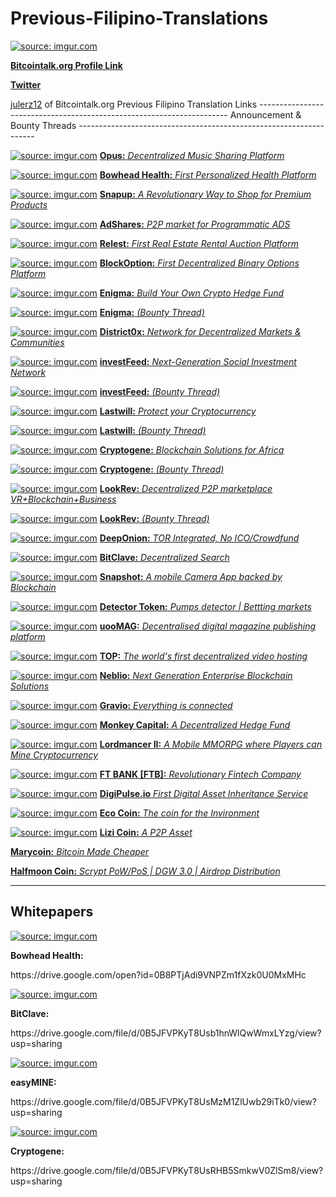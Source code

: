 # Previous-Filipino-Translations
<a href="http://imgur.com/WSwJGG6"><img src="http://i.imgur.com/WSwJGG6.jpg" title="source: imgur.com" /></a>
<p><a href="https://bitcointalk.org/index.php?action=profile;u=950662"><b>Bitcointalk.org Profile Link</b></a>
<p><a href="https://twitter.com/Julerz5853"><b>Twitter</b></a>
<p><a href="https://bitcointalk.org/index.php?action=profile;u=950662">julerz12</b></a> of Bitcointalk.org Previous Filipino Translation Links
----------------------------------------------------------------------
Announcement & Bounty Threads
-------------------------------------------------------------------
<p><a href="https://bitcointalk.org/index.php?topic=2011032"><img src="http://i.imgur.com/z1anA5h.png" title="source: imgur.com" /></a>
<a href="https://bitcointalk.org/index.php?topic=2011032"><b>Opus:</b> <i>Decentralized Music Sharing Platform</i></a>
<p><a href="https://bitcointalk.org/index.php?topic=1997166.0"><img src="http://i.imgur.com/hJQrlVk.png" title="source: imgur.com" /></a>
<a href="https://bitcointalk.org/index.php?topic=1997166.0"><b>Bowhead Health:</b> <i>First Personalized Health Platform</i></a>
<p><a href="https://bitcointalk.org/index.php?topic=2054476"><img src="http://i.imgur.com/ju311m5.png" title="source: imgur.com" /></a>
<a href="https://bitcointalk.org/index.php?topic=2054476"><b>Snapup:</b> <i>A Revolutionary Way to Shop for Premium Products</i></a>
<p><a href="https://bitcointalk.org/index.php?topic=2019265"><img src="http://i.imgur.com/L2FqFuY.jpg" title="source: imgur.com" /></a>
<a href="https://bitcointalk.org/index.php?topic=2019265"><b>AdShares:</b> <i>P2P market for Programmatic ADS</i></a>
<p><a href="https://bitcointalk.org/index.php?topic=2070806"><img src="http://i.imgur.com/ovFTq4t.jpg" title="source: imgur.com" /></a>
<a href="https://bitcointalk.org/index.php?topic=2070806"><b>Relest:</b> <i>First Real Estate Rental Auction Platform</i></a>
<p><a href="https://bitcointalk.org/index.php?topic=2048391"><img src="http://i.imgur.com/oZUOVXt.png" title="source: imgur.com" /></a>
<a href="https://bitcointalk.org/index.php?topic=2048391"><b>BlockOption:</b> <i>First Decentralized Binary Options Platform</i></a>
<p><a href="https://bitcointalk.org/index.php?topic=2068627"><img src="http://i.imgur.com/K3dJaSO.jpg" title="source: imgur.com" /></a>
<a href="https://bitcointalk.org/index.php?topic=2068627"><b>Enigma:</b> <i>Build Your Own Crypto Hedge Fund</i></a>
<p><a href="https://bitcointalk.org/index.php?topic=2073621"><img src="http://i.imgur.com/K3dJaSO.jpg" title="source: imgur.com" /></a>
<a href="https://bitcointalk.org/index.php?topic=2073621"><b>Enigma:</b> <i>(Bounty Thread)</i></a>
<p><a href="https://bitcointalk.org/index.php?topic=2014184"><img src="http://i.imgur.com/gklgcEX.png" title="source: imgur.com" /></a>
<a href="https://bitcointalk.org/index.php?topic=2014184"><b>District0x:</b> <i>Network for Decentralized Markets & Communities</i></a>
<p><a href="https://bitcointalk.org/index.php?topic=2041631"><img src="http://i.imgur.com/cuS7HrK.png" title="source: imgur.com" /></a>
<a href="https://bitcointalk.org/index.php?topic=2041631"><b>investFeed:</b> <i>Next-Generation Social Investment Network</i></a>
<p><a href="https://bitcointalk.org/index.php?topic=2041631"><img src="http://i.imgur.com/cuS7HrK.png" title="source: imgur.com" /></a>
<a href="https://bitcointalk.org/index.php?topic=2043170"><b>investFeed:</b> <i>(Bounty Thread)</i></a>
<p><a href="https://bitcointalk.org/index.php?topic=2060306.0"><img src="http://i.imgur.com/yhvsmV9.png" title="source: imgur.com" /></a>
<a href="https://bitcointalk.org/index.php?topic=2060306.0"><b>Lastwill:</b> <i>Protect your Cryptocurrency</i></a>
<p><a href="https://bitcointalk.org/index.php?topic=2060306.0"><img src="http://i.imgur.com/yhvsmV9.png" title="source: imgur.com" /></a>
<a href="https://bitcointalk.org/index.php?topic=2060492"><b>Lastwill:</b> <i>(Bounty Thread)</i></a>
<p><a href="https://bitcointalk.org/index.php?topic=2063167"><img src="http://i.imgur.com/OHNkgvG.png" title="source: imgur.com" /></a>
<a href="https://bitcointalk.org/index.php?topic=2063167"><b>Cryptogene:</b> <i>Blockchain Solutions for Africa</i></a>
<p><a href="https://bitcointalk.org/index.php?topic=2063167"><img src="http://i.imgur.com/OHNkgvG.png" title="source: imgur.com" /></a>
<a href="https://bitcointalk.org/index.php?topic=2064077"><b>Cryptogene:</b> <i>(Bounty Thread)</i></a>
<p><a href="https://bitcointalk.org/index.php?topic=2075013"><img src="http://i.imgur.com/S0aHy95.png" title="source: imgur.com" /></a>
<a href="https://bitcointalk.org/index.php?topic=2075013"><b>LookRev:</b> <i>Decentralized P2P marketplace VR+Blockchain+Business</i></a>
<p><a href="https://bitcointalk.org/index.php?topic=2079828"><img src="http://i.imgur.com/S0aHy95.png" title="source: imgur.com" /></a>
<a href="https://bitcointalk.org/index.php?topic=2079828"><b>LookRev:</b> <i>(Bounty Thread)</i></a>
<p><a href="https://bitcointalk.org/index.php?topic=2036077"><img src="http://i.imgur.com/5ZLifBn.png" title="source: imgur.com" /></a>
<a href="https://bitcointalk.org/index.php?topic=2036077"><b>DeepOnion:</b> <i>TOR Integrated, No ICO/Crowdfund</i></a>
<p><a href="https://bitcointalk.org/index.php?topic=2019867"><img src="http://i.imgur.com/y1q0eOU.png" title="source: imgur.com" /></a>
<a href="https://bitcointalk.org/index.php?topic=2019867"><b>BitClave:</b> <i>Decentralized Search</i></a>
<p><a href="https://bitcointalk.org/index.php?topic=1992035.0"><img src="http://i.imgur.com/eF4h7u4.png" title="source: imgur.com" /></a>
<a href="https://bitcointalk.org/index.php?topic=1992035.0"><b>Snapshot:</b> <i>A mobile Camera App backed by Blockchain</i></a>
<p><a href="https://bitcointalk.org/index.php?topic=2092863"><img src="http://i.imgur.com/SR9q5Az.png" title="source: imgur.com" /></a>
<a href="https://bitcointalk.org/index.php?topic=2092863"><b>Detector Token:</b> <i>Pumps detector | Bettting markets</i></a>
<p><a href="https://bitcointalk.org/index.php?topic=2083854"><img src="http://i.imgur.com/x0ns5MB.png" title="source: imgur.com" /></a>
<a href="https://bitcointalk.org/index.php?topic=2083854"><b>uooMAG:</b> <i>Decentralised digital magazine publishing platform</i></a>
<p><a href="https://bitcointalk.org/index.php?topic=2101212"><img src="http://i.imgur.com/2bj12Tu.jpg" title="source: imgur.com" /></a>
<a href="https://bitcointalk.org/index.php?topic=2101212"><b>TOP:</b> <i>The world's first decentralized video hosting</i></a>
<p><a href="https://bitcointalk.org/index.php?topic=2050754.0"><img src="http://i.imgur.com/RbkDO7I.png" title="source: imgur.com" /></a>
<a href="https://bitcointalk.org/index.php?topic=2050754.0"><b>Neblio:</b> <i>Next Generation Enterprise Blockchain Solutions</i></a>
<p><a href="https://bitcointalk.org/index.php?topic=2075897"><img src="http://i.imgur.com/e7XZouR.png" title="source: imgur.com" /></a>
<a href="https://bitcointalk.org/index.php?topic=2075897"><b>Gravio:</b> <i>Everything is connected</i></a>
<p><a href="https://bitcointalk.org/index.php?topic=2010171"><img src="http://i.imgur.com/On8HvkV.png" title="source: imgur.com" /></a>
<a href="https://bitcointalk.org/index.php?topic=2010171"><b>Monkey Capital:</b> <i>A Decentralized Hedge Fund</i></a>
<p><a href="https://bitcointalk.org/index.php?topic=2064416"><img src="http://i.imgur.com/EsdHzgW.png" title="source: imgur.com" /></a>
<a href="https://bitcointalk.org/index.php?topic=2064416"><b>Lordmancer II:</b> <i>A Mobile MMORPG where Players can Mine Cryptocurrency</i></a>
<p><a href="https://bitcointalk.org/index.php?topic=2001472.0"><img src="http://i.imgur.com/sX7qHgM.png" title="source: imgur.com" /></a>
<a href="https://bitcointalk.org/index.php?topic=2001472.0"><b>FT BANK [FTB]:</b> <i>Revolutionary Fintech Company</i></a>
<p><a href="https://bitcointalk.org/index.php?topic=2041029"><img src="http://i.imgur.com/QrFHpBF.png" title="source: imgur.com" /></a>
<a href="https://bitcointalk.org/index.php?topic=2041029"><b>DigiPulse.io</b> <i>First Digital Asset Inheritance Service</i></a>
<p><a href="https://bitcointalk.org/index.php?topic=1990091"><img src="http://i.imgur.com/Hf2yZbm.png" title="source: imgur.com" /></a>
<a href="https://bitcointalk.org/index.php?topic=1990091"><b>Eco Coin:</b> <i>The coin for the Invironment</i></a>
<p><a href="https://bitcoingarden.org/forum/index.php?topic=15675.0"><img src="http://i.imgur.com/zmd2Yr3.png" title="source: imgur.com" /></a>
<a href="https://bitcoingarden.org/forum/index.php?topic=15675.0"><b>Lizi Coin:</b> <i>A P2P Asset</i></a>
<p><a href="https://bitcointalk.org/index.php?topic=2008031.0"><b>Marycoin:</b> <i>Bitcoin Made Cheaper</i></a>
<p><a href="https://bitcoingarden.org/forum/index.php?topic=15471.0"><b>Halfmoon Coin:</b> <i>Scrypt PoW/PoS | DGW 3.0 | Airdrop Distribution</i></a>

----------------------------------------------------------------------
Whitepapers
----------------------------------------------------------------------
<p><a href="http://imgur.com/hJQrlVk"><img src="http://i.imgur.com/hJQrlVk.png" title="source: imgur.com" /></a>
<p><b>Bowhead Health:</b><p>https://drive.google.com/open?id=0B8PTjAdi9VNPZm1fXzk0U0MxMHc
<p><a href="http://imgur.com/y1q0eOU"><img src="http://i.imgur.com/y1q0eOU.png" title="source: imgur.com" /></a>
<p><b>BitClave:</b><p>https://drive.google.com/file/d/0B5JFVPKyT8Usb1hnWlQwWmxLYzg/view?usp=sharing
<p><a href="http://imgur.com/99nNX1f"><img src="http://i.imgur.com/99nNX1f.png" title="source: imgur.com" /></a>
<p><b>easyMINE:</b><p>https://drive.google.com/file/d/0B5JFVPKyT8UsMzM1ZlUwb29iTk0/view?usp=sharing
<p><a href="http://imgur.com/OHNkgvG"><img src="http://i.imgur.com/OHNkgvG.png" title="source: imgur.com" /></a>
<p><b>Cryptogene:</b><p>https://drive.google.com/file/d/0B5JFVPKyT8UsRHB5SmkwV0ZlSm8/view?usp=sharing
